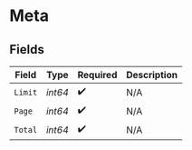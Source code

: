 # Meta


## Fields

| Field              | Type               | Required           | Description        |
| ------------------ | ------------------ | ------------------ | ------------------ |
| `Limit`            | *int64*            | :heavy_check_mark: | N/A                |
| `Page`             | *int64*            | :heavy_check_mark: | N/A                |
| `Total`            | *int64*            | :heavy_check_mark: | N/A                |